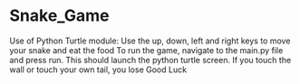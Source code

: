 # Snake_Game
Use of Python Turtle module:
Use the up, down, left and right keys to move your snake and eat the food
To run the game, navigate to the main.py file and press run. This should launch the python turtle screen.
If you touch the wall or touch your own tail, you lose 
Good Luck
